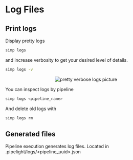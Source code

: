 # Log Files

## Print logs

Display pretty logs

```bash
simp logs
```

and increase verbosity to get your desired level of details.

```bash
simp logs -v
```

<p align="center">
  <img class="terminal" src="https://doc.pipelight.areskul.com/images/logs.png" alt="pretty verbose logs picture">
</p>

You can inspect logs by pipeline

```bash
simp logs <pipeline_name>
```

And delete old logs with

```bash
simp logs rm
```

## Generated files

Pipeline execution generates log files.
Located in .pipelight/logs/<pipeline_uuid>.json
